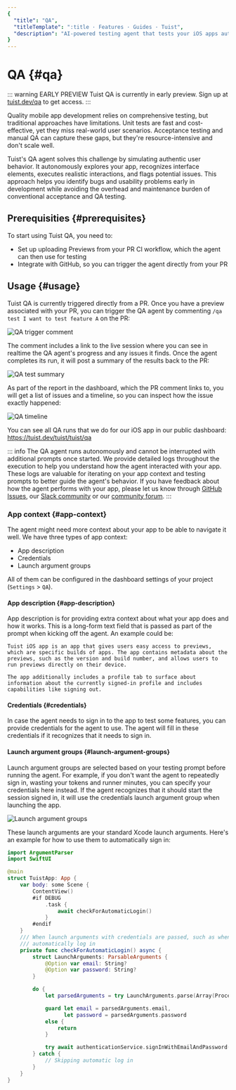 ```yaml
---
{
  "title": "QA",
  "titleTemplate": ":title · Features · Guides · Tuist",
  "description": "AI-powered testing agent that tests your iOS apps automatically with comprehensive QA coverage."
}
---
```

# QA {#qa}

::: warning EARLY PREVIEW Tuist QA is currently in early preview. Sign up at
[tuist.dev/qa](https://tuist.dev/qa) to get access.
:::

Quality mobile app development relies on comprehensive testing, but traditional
approaches have limitations. Unit tests are fast and cost-effective, yet they
miss real-world user scenarios. Acceptance testing and manual QA can capture
these gaps, but they're resource-intensive and don't scale well.

Tuist's QA agent solves this challenge by simulating authentic user behavior. It
autonomously explores your app, recognizes interface elements, executes
realistic interactions, and flags potential issues. This approach helps you
identify bugs and usability problems early in development while avoiding the
overhead and maintenance burden of conventional acceptance and QA testing.

## Prerequisities {#prerequisites}

To start using Tuist QA, you need to:
- Set up uploading
  <LocalizedLink href="/guides/features/previews">Previews</LocalizedLink> from
  your PR CI workflow, which the agent can then use for testing
- <LocalizedLink href="/guides/integrations/gitforge/github">Integrate</LocalizedLink>
  with GitHub, so you can trigger the agent directly from your PR

## Usage {#usage}

Tuist QA is currently triggered directly from a PR. Once you have a preview
associated with your PR, you can trigger the QA agent by commenting `/qa test I
want to test feature A` on the PR:

![QA trigger comment](/images/guides/features/qa/qa-trigger-comment.png)

The comment includes a link to the live session where you can see in realtime
the QA agent's progress and any issues it finds. Once the agent completes its
run, it will post a summary of the results back to the PR:

![QA test summary](/images/guides/features/qa/qa-test-summary.png)

As part of the report in the dashboard, which the PR comment links to, you will
get a list of issues and a timeline, so you can inspect how the issue exactly
happened:

![QA timeline](/images/guides/features/qa/qa-timeline.png)

You can see all QA runs that we do for our
<LocalizedLink href="/guides/features/previews#tuist-ios-app">iOS
app</LocalizedLink> in our public dashboard: https://tuist.dev/tuist/tuist/qa

::: info The QA agent runs autonomously and cannot be interrupted with
additional prompts once started. We provide detailed logs throughout the
execution to help you understand how the agent interacted with your app. These
logs are valuable for iterating on your app context and testing prompts to
better guide the agent's behavior. If you have feedback about how the agent
performs with your app, please let us know through [GitHub
Issues](https://github.com/tuist/tuist/issues), our [Slack
community](https://slack.tuist.dev) or our [community
forum](https://community.tuist.dev).
:::

### App context {#app-context}

The agent might need more context about your app to be able to navigate it well.
We have three types of app context:
- App description
- Credentials
- Launch argument groups

All of them can be configured in the dashboard settings of your project
(`Settings` > `QA`).

#### App description {#app-description}

App description is for providing extra context about what your app does and how
it works. This is a long-form text field that is passed as part of the prompt
when kicking off the agent. An example could be:

```
Tuist iOS app is an app that gives users easy access to previews, which are specific builds of apps. The app contains metadata about the previews, such as the version and build number, and allows users to run previews directly on their device.

The app additionally includes a profile tab to surface about information about the currently signed-in profile and includes capabilities like signing out.
```

#### Credentials {#credentials}

In case the agent needs to sign in to the app to test some features, you can
provide credentials for the agent to use. The agent will fill in these
credentials if it recognizes that it needs to sign in.

#### Launch argument groups {#launch-argument-groups}

Launch argument groups are selected based on your testing prompt before running
the agent. For example, if you don't want the agent to repeatedly sign in,
wasting your tokens and runner minutes, you can specify your credentials here
instead. If the agent recognizes that it should start the session signed in, it
will use the credentials launch argument group when launching the app.

![Launch argument groups](/images/guides/features/qa/launch-argument-groups.png)

These launch arguments are your standard Xcode launch arguments. Here's an
example for how to use them to automatically sign in:

```swift
import ArgumentParser
import SwiftUI

@main
struct TuistApp: App {
    var body: some Scene {
        ContentView()
        #if DEBUG
            .task {
                await checkForAutomaticLogin()
            }
        #endif
    }
    /// When launch arguments with credentials are passed, such as when running QA tests, we can skip the log in and
    /// automatically log in
    private func checkForAutomaticLogin() async {
        struct LaunchArguments: ParsableArguments {
            @Option var email: String?
            @Option var password: String?
        }

        do {
            let parsedArguments = try LaunchArguments.parse(Array(ProcessInfo.processInfo.arguments.dropFirst()))

            guard let email = parsedArguments.email,
                  let password = parsedArguments.password
            else {
                return
            }

            try await authenticationService.signInWithEmailAndPassword(email: email, password: password)
        } catch {
            // Skipping automatic log in
        }
    }
}
```
